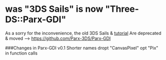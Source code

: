 # was "3DS Sails" is now "Three-DS::Parx-GDI" 
As a sorry for the inconvenience, the old 3DS Sails &amp; [tutorial](http://flying-dutchmen.github.io/3DS-Sails) 
Are deprecated & moved --> https://github.com/Parx-3DS/Parx-GDI

###Changes in Parx-GDI v0.1
Shorter names dropt "CanvasPixel" opt "Pix" in function calls 

